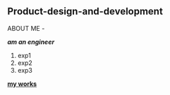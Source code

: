 ## Product-design-and-development
ABOUT ME - 

***am an engineer***

1. exp1
2. exp2
3. exp3

[**my works**](https://docs.google.com/presentation/d/1Kz_6uP92gOz2dWUfsiBHR37XtzbvrfjhkwEnXRrWEso/edit?usp=sharing)
